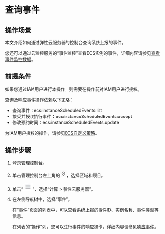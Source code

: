 # 查询事件<a name="ecs_03_2305"></a>

## 操作场景<a name="section36201109176"></a>

本文介绍如何通过弹性云服务器的控制台查询系统上报的事件。

您还可以通过云监控服务的“事件监控”查看ECS实例的事件，详细内容请参见[查看事件监控数据](https://support.huaweicloud.com/usermanual-ces/ces_01_0051.html)。

## 前提条件<a name="section15642135043816"></a>

如果您通过IAM用户进行本操作，则需要在操作前对IAM用户进行授权。

查询及响应事件操作依赖以下策略：

-   查询事件：ecs:instanceScheduledEvents:list
-   接受并授权执行事件：ecs:instanceScheduledEvents:accept
-   修改预约时间：ecs:instanceScheduledEvents:update

为IAM用户授权的操作，请参见[ECS自定义策略](ECS自定义策略.md)。

## 操作步骤<a name="section383182312171"></a>

1.  登录管理控制台。
2.  单击管理控制台左上角的![](figures/icon-region.png)，选择区域和项目。
3.  单击“![](figures/service-list-49.jpg)”，选择“计算 \> 弹性云服务器”。
4.  在左侧导航树中，选择“事件”。

    在“事件”页面的列表中，可以查看系统上报的事件ID、实例名称、事件类型等信息。

    在列表的“操作”列，您可以进行事件的响应操作，详细内容请参见[响应事件](响应事件.md)。

